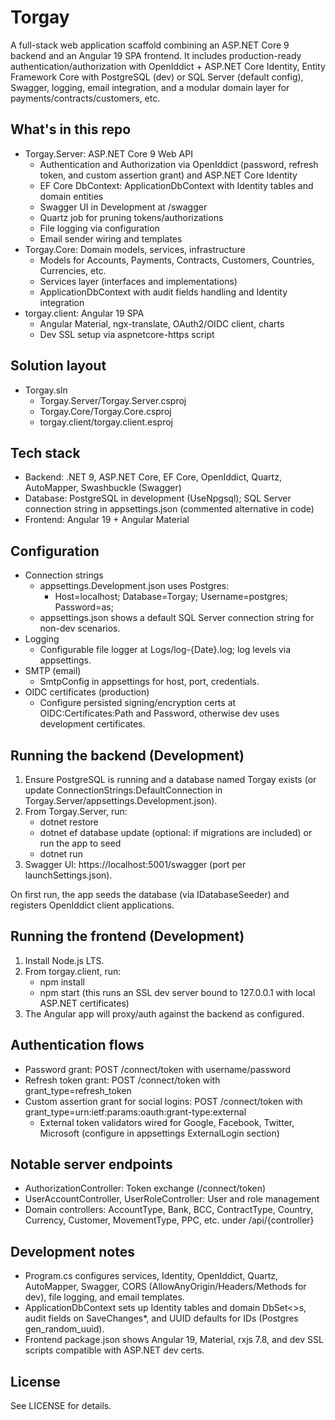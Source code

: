 # Torgay

A full-stack web application scaffold combining an ASP.NET Core 9 backend and an Angular 19 SPA frontend. It includes production-ready authentication/authorization with OpenIddict + ASP.NET Core Identity, Entity Framework Core with PostgreSQL (dev) or SQL Server (default config), Swagger, logging, email integration, and a modular domain layer for payments/contracts/customers, etc.

## What's in this repo
- Torgay.Server: ASP.NET Core 9 Web API
    - Authentication and Authorization via OpenIddict (password, refresh token, and custom assertion grant) and ASP.NET Core Identity
    - EF Core DbContext: ApplicationDbContext with Identity tables and domain entities
    - Swagger UI in Development at /swagger
    - Quartz job for pruning tokens/authorizations
    - File logging via configuration
    - Email sender wiring and templates
- Torgay.Core: Domain models, services, infrastructure
    - Models for Accounts, Payments, Contracts, Customers, Countries, Currencies, etc.
    - Services layer (interfaces and implementations)
    - ApplicationDbContext with audit fields handling and Identity integration
- torgay.client: Angular 19 SPA
    - Angular Material, ngx-translate, OAuth2/OIDC client, charts
    - Dev SSL setup via aspnetcore-https script

## Solution layout
- Torgay.sln
    - Torgay.Server/Torgay.Server.csproj
    - Torgay.Core/Torgay.Core.csproj
    - torgay.client/torgay.client.esproj

## Tech stack
- Backend: .NET 9, ASP.NET Core, EF Core, OpenIddict, Quartz, AutoMapper, Swashbuckle (Swagger)
- Database: PostgreSQL in development (UseNpgsql); SQL Server connection string in appsettings.json (commented alternative in code)
- Frontend: Angular 19 + Angular Material

## Configuration
- Connection strings
    - appsettings.Development.json uses Postgres:
        - Host=localhost; Database=Torgay; Username=postgres; Password=as;
    - appsettings.json shows a default SQL Server connection string for non-dev scenarios.
- Logging
    - Configurable file logger at Logs/log-{Date}.log; log levels via appsettings.
- SMTP (email)
    - SmtpConfig in appsettings for host, port, credentials.
- OIDC certificates (production)
    - Configure persisted signing/encryption certs at OIDC:Certificates:Path and Password, otherwise dev uses development certificates.

## Running the backend (Development)
1. Ensure PostgreSQL is running and a database named Torgay exists (or update ConnectionStrings:DefaultConnection in Torgay.Server/appsettings.Development.json).
2. From Torgay.Server, run:
    - dotnet restore
    - dotnet ef database update (optional: if migrations are included) or run the app to seed
    - dotnet run
3. Swagger UI: https://localhost:5001/swagger (port per launchSettings.json).

On first run, the app seeds the database (via IDatabaseSeeder) and registers OpenIddict client applications.

## Running the frontend (Development)
1. Install Node.js LTS.
2. From torgay.client, run:
    - npm install
    - npm start (this runs an SSL dev server bound to 127.0.0.1 with local ASP.NET certificates)
3. The Angular app will proxy/auth against the backend as configured.

## Authentication flows
- Password grant: POST /connect/token with username/password
- Refresh token grant: POST /connect/token with grant_type=refresh_token
- Custom assertion grant for social logins: POST /connect/token with grant_type=urn:ietf:params:oauth:grant-type:external
    - External token validators wired for Google, Facebook, Twitter, Microsoft (configure in appsettings ExternalLogin section)

## Notable server endpoints
- AuthorizationController: Token exchange (/connect/token)
- UserAccountController, UserRoleController: User and role management
- Domain controllers: AccountType, Bank, BCC, ContractType, Country, Currency, Customer, MovementType, PPC, etc. under /api/{controller}

## Development notes
- Program.cs configures services, Identity, OpenIddict, Quartz, AutoMapper, Swagger, CORS (AllowAnyOrigin/Headers/Methods for dev), file logging, and email templates.
- ApplicationDbContext sets up Identity tables and domain DbSet<>s, audit fields on SaveChanges*, and UUID defaults for IDs (Postgres gen_random_uuid).
- Frontend package.json shows Angular 19, Material, rxjs 7.8, and dev SSL scripts compatible with ASP.NET dev certs.

## License
See LICENSE for details.